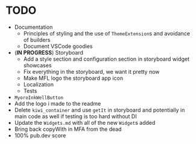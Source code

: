# TODO

- Documentation
  - Principles of styling and the use of `ThemeExtension`s and avoidance of builders
  - Document VSCode goodies
- (**IN PROGRESS**) Storyboard
  - Add a style section and configuration section in storyboard widget showcases
  - Fix everything in the storyboard, we want it pretty now
  - Make MFL logo the storyboard app icon
  - Localization
  - Tests
- `MyoroInkWellButton`
- Add the logo i made to the readme
- Delete `kiwi_container` and use `getIt` in storyboard and potentially in main code as well if testing is too hard without DI
- Update the `Widgets.md` with all of the new `Widget`s added
- Bring back copyWith in MFA from the dead
- 100% pub.dev score
